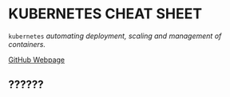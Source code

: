 # KUBERNETES CHEAT SHEET

`kubernetes` _automating deployment, scaling and management of containers._

[GitHub Webpage](https://jeffdecola.github.io/my-cheat-sheets/)

## ??????
